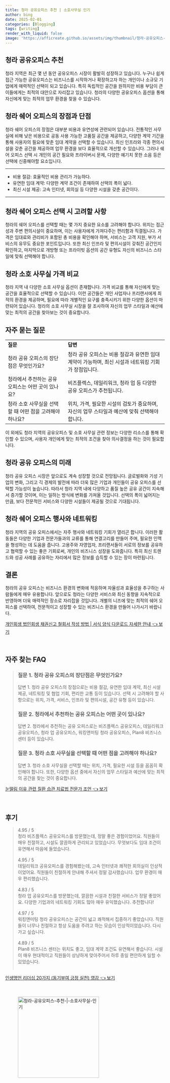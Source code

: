 ```yaml
---
title: 청라 공유오피스 추천 | 소호사무실 인기
author: bing
date: 2025-02-01
categories: [Blogging]
tags: [writing]
render_with_liquid: false
image: 'https://afficreate.github.io/assets/img/thumbnail/청라-공유오피스-추천-|-소호사무실-인기.webp'
---
```



<h2 id='청라_공유오피스_추천'>청라 공유오피스 추천</h2>

<p>청라 지역은 최근 몇 년 동안 공유오피스 시장이 활발히 성장하고 있습니다. 누구나 쉽게 접근 가능한 공유오피스는 비즈니스를 시작하거나 확장하고자 하는 개인이나 소규모 기업에게 매력적인 선택이 되고 있습니다. 특히 독립적인 공간을 원하지만 비용 부담이 큰 이들에게는 최적의 대안으로 자리잡고 있습니다. 청라의 다양한 공유오피스 옵션을 통해 자신에게 맞는 최적의 업무 환경을 찾을 수 있습니다.</p>

<h2 id='청라_쉐어_오피스의_장점과_단점'>청라 쉐어 오피스의 장점과 단점</h2>

<p>청라 쉐어 오피스의 장점은 대부분 비용과 유연성에 관련되어 있습니다. 전통적인 사무실에 비해 낮은 비용으로 공동 사용 가능한 고품질 공간을 제공하고, 다양한 계약 기간을 통해 사용자의 필요에 맞춘 임대 계약을 선택할 수 있습니다. 최신 인프라와 각종 편의시설을 갖춘 공간을 제공하여 업무 환경을 보다 효율적으로 개선할 수 있습니다. 그러나 쉐어 오피스 선택 시 개인의 공간 필요와 프라이버시 문제, 다양한 예기치 못한 소음 등은 선택에 신중해야할 요소입니다.</p>

<hr />

<ul>
    <li>비용 절감: 효율적인 비용 관리가 가능하다.</li>
    <li>유연한 임대 계약: 다양한 계약 조건이 존재하여 선택의 폭이 넓다.</li>
    <li>최신 시설 제공: 고속 인터넷, 회의실 등 다양한 시설을 갖춘 공간이다.</li>
</ul>

<hr />

<h2 id='청라_쉐어_오피스_선택_시_고려할_사항'>청라 쉐어 오피스 선택 시 고려할 사항</h2>

<p>청라의 쉐어 오피스를 선택할 때는 몇 가지 중요한 요소를 고려해야 합니다. 위치는 접근성과 주변 편의시설이 중요하며, 이는 사용자에게 가져다주는 편리함과 직결됩니다. 가격은 임대료와 관리비가 포함된 총 비용을 확인해야 하며, 서비스는 고객 지원, 부가 서비스의 유무도 중요한 포인트입니다. 또한 최신 인프라 및 편의시설이 갖춰진 공간인지 확인하고, 마지막으로 개방형 또는 프라이빗 옵션의 공간 유형도 자신의 비즈니스 스타일에 맞춰 선택해야 합니다.</p>

<h2 id='청라_소호_사무실_가격_비교'>청라 소호 사무실 가격 비교</h2>

<p>청라 지역 내 다양한 소호 사무실 옵션이 존재합니다. 가격 비교를 통해 자신에게 맞는 공간을 효율적으로 선택할 수 있습니다. 이런 공간들은 개인 사업자나 프리랜서에게 최적의 환경을 제공하며, 필요에 따라 개별적인 요구를 충족시키기 위한 다양한 옵션이 마련되어 있습니다. 청라의 소호 사무실 시장을 잘 조사하여 자신의 업무 스타일과 예산에 맞는 최적의 공간을 찾아보는 것이 중요합니다.</p>

<h2 id='자주_묻는_질문'>자주 묻는 질문</h2>

<table>
    <tr>
        <td><b>질문</b></td>
        <td><b>답변</b></td>
    </tr>
    <tr>
        <td>청라 공유 오피스의 장단점은 무엇인가요?</td>
        <td>청라 공유 오피스는 비용 절감과 유연한 임대 계약이 가능하며, 최신 시설과 네트워킹 기회가 장점입니다.</td>
    </tr>
    <tr>
        <td>청라에서 추천하는 공유 오피스는 어떤 곳이 있나요?</td>
        <td>비즈플렉스, 데일리워크, 청라 업 등 다양한 공유 오피스가 추천됩니다.</td>
    </tr>
    <tr>
        <td>청라 소호 사무실을 선택할 때 어떤 점을 고려해야 하나요?</td>
        <td>위치, 가격, 필요한 시설의 검토가 중요하며, 자신의 업무 스타일과 예산에 맞춰 선택해야 합니다.</td>
    </tr>
</table>

<p>이 외에도 청라 지역의 공유오피스 및 소호 사무실 관련 정보는 다양한 리소스를 통해 확인할 수 있으며, 사용자 개인에게 맞는 최적의 조건을 찾아 의사결정을 하는 것이 필요합니다.</p>

<h2 id='청라_공유_오피스의_미래'>청라 공유 오피스의 미래</h2>

<p>청라 공유 오피스 시장은 앞으로도 계속 성장할 것으로 전망됩니다. 글로벌화와 기성 기업의 변화, 그리고 긱 경제의 발전에 따라 더욱 많은 기업과 개인들이 공유 오피스를 선택할 가능성이 높습니다. 따라서 청라 지역 내에 다양하고 품질 높은 공유 공간이 지속해서 증가할 것이며, 이는 일하는 방식에 변화를 가져올 것입니다. 선택의 폭이 넓어지는 만큼, 보다 전문적인 서비스와 다양한 시설들이 제공될 것으로 기대됩니다.</p>

<h2 id='청라_쉐어_오피스_행사와_네트워킹'>청라 쉐어 오피스 행사와 네트워킹</h2>

<p>청라 지역의 공유 오피스에서는 자주 행사와 네트워킹 기회가 열리곤 합니다. 이러한 활동들은 다양한 기업과 전문가들과의 교류를 통해 연결고리를 만들어 주며, 필요한 인맥을 형성하는 데 도움을 줍니다. 고용주와 자영업자, 프리랜서들이 서로의 정보를 공유하고 협력할 수 있는 좋은 기회로써, 개인의 비즈니스 성장을 도와줍니다. 특히 최신 트렌드와 성공 사례를 공유하는 자리에서 많은 정보를 습득할 수 있는 장이 마련됩니다.</p>

<h2 id='결론'>결론</h2>

<p>청라의 공유 오피스는 비즈니스 환경의 변화에 적응하며 자율성과 효율성을 추구하는 사람들에게 매우 유용합니다. 앞으로도 청라는 다양한 서비스와 최신 동향을 지속적으로 반영하며 더욱 매력적인 장소로 자리잡을 것입니다. 개별의 니즈에 맞는 최적의 쉐어 오피스를 선택하여, 전문적이고 성장할 수 있는 비즈니스 환경을 만들어 나가시기 바랍니다.</p>


<p><a class="click-button" title="개인회생 법인회생 채권신고 철회서 작성 방법 | 서식 양식 다운로드 자세한 안내" href="https://afficreate.github.io/posts/%EA%B0%9C%EC%9D%B8%ED%9A%8C%EC%83%9D-%EB%B2%95%EC%9D%B8%ED%9A%8C%EC%83%9D-%EC%B1%84%EA%B6%8C%EC%8B%A0%EA%B3%A0-%EC%B2%A0%ED%9A%8C%EC%84%9C-%EC%9E%91%EC%84%B1-%EB%B0%A9%EB%B2%95-%EC%84%9C%EC%8B%9D-%EC%96%91%EC%8B%9D-%EB%8B%A4%EC%9A%B4%EB%A1%9C%EB%93%9C-%EC%9E%90%EC%84%B8%ED%95%9C-%EC%95%88%EB%82%B4/" rel="dofollow">개인회생 법인회생 채권신고 철회서 작성 방법 | 서식 양식 다운로드 자세한 안내 👈 보기</a></p><br>
<h2 id='자주_찾는_FAQ'>자주 찾는 FAQ</h2>
<div itemscope="" itemtype="https://schema.org/FAQPage"> 
<blockquote> 
<div itemscope="" itemprop="mainEntity" itemtype="https://schema.org/Question"> 
<h3 itemprop="name">질문 1. 청라 공유 오피스의 장단점은 무엇인가요?</h3> 
<div itemscope="" itemprop="acceptedAnswer" itemtype="https://schema.org/Answer"> 
<span itemprop="text"> 
<p>답변 1. 청라 공유 오피스의 장점으로는 비용 절감, 유연한 임대 계약, 최신 시설 제공, 네트워킹 및 협업 기회, 편리한 교통 등이 있습니다. 선택 시 고려해야 할 사항으로는 위치, 가격, 서비스, 인프라 및 편의시설, 공간 유형 등이 있습니다.</p> 
</span> 
</div> 
</div> 
<div itemscope="" itemprop="mainEntity" itemtype="https://schema.org/Question"> 
<h3 itemprop="name">질문 2. 청라에서 추천하는 공유 오피스는 어떤 곳이 있나요?</h3> 
<div itemscope="" itemprop="acceptedAnswer" itemtype="https://schema.org/Answer"> 
<span itemprop="text"> 
<p>답변 2. 청라에서 추천하는 공유 오피스로는 비즈플렉스 공유오피스, 데일리워크 공유오피스, 청라 업 공유오피스, 워킹앤미팅 청라 공유오피스, Plan8 비즈니스 센터 등이 있습니다.</p> 
</span> 
</div> 
</div> 
<div itemscope="" itemprop="mainEntity" itemtype="https://schema.org/Question"> 
<h3 itemprop="name">질문 3. 청라 소호 사무실을 선택할 때 어떤 점을 고려해야 하나요?</h3> 
<div itemscope="" itemprop="acceptedAnswer" itemtype="https://schema.org/Answer"> 
<span itemprop="text"> 
<p>답변 3. 청라 소호 사무실을 선택할 때는 위치, 가격, 필요한 시설 등을 꼼꼼히 확인해야 합니다. 또한, 다양한 옵션 중에서 자신의 업무 스타일과 예산에 맞는 최적의 공간을 찾는 것이 중요합니다.</p> 
</span> 
</div> 
</div> 
</blockquote> 
</div>
<p><a class="click-button" title="눈떨림 이유 관련 질환 습관 치료법 전문가 조언" href="https://afficreate.github.io/posts/%EB%88%88%EB%96%A8%EB%A6%BC-%EC%9D%B4%EC%9C%A0-%EA%B4%80%EB%A0%A8-%EC%A7%88%ED%99%98-%EC%8A%B5%EA%B4%80-%EC%B9%98%EB%A3%8C%EB%B2%95-%EC%A0%84%EB%AC%B8%EA%B0%80-%EC%A1%B0%EC%96%B8/" rel="dofollow">눈떨림 이유 관련 질환 습관 치료법 전문가 조언 👈 보기</a></p><br>
<h2 id='후기'>후기</h2>
<div itemscope itemtype="https://schema.org/Product">
  <blockquote>
  <div itemprop="review" itemscope itemtype="https://schema.org/Review">
      <div itemprop="reviewRating" itemscope itemtype="https://schema.org/Rating"> <span itemprop="ratingValue">4.95</span> / <span itemprop="bestRating">5</span> </div>
      <span itemprop="reviewBody">청라 비즈플렉스 공유오피스를 방문했는데, 정말 좋은 경험이었어요. 직원들이 매우 친절하고, 시설도 깔끔하게 관리되고 있었습니다. 무엇보다도 임대 조건이 유연해서 마음에 들었습니다.</span>
  </div>
  <br>
  <div itemprop="review" itemscope itemtype="https://schema.org/Review">
      <div itemprop="reviewRating" itemscope itemtype="https://schema.org/Rating"> <span itemprop="ratingValue">4.95</span> / <span itemprop="bestRating">5</span> </div>
      <span itemprop="reviewBody">데일리워크 공유오피스를 경험해봤는데, 고속 인터넷과 쾌적한 회의실이 인상적이었어요. 직원들이 친절하게 안내해 주셔서 정말 감사했습니다. 업무 환경이 매우 편리했습니다.</span>
  </div>
  <br>
  <div itemprop="review" itemscope itemtype="https://schema.org/Review">
      <div itemprop="reviewRating" itemscope itemtype="https://schema.org/Rating"> <span itemprop="ratingValue">4.83</span> / <span itemprop="bestRating">5</span> </div>
      <span itemprop="reviewBody">청라 업 공유오피스를 방문했는데, 깔끔한 시설과 친절한 서비스가 정말 좋았어요. 다양한 기업과의 네트워킹 기회도 많아 매우 유익했습니다. 추천합니다!</span>
  </div>
  <br>
  <div itemprop="review" itemscope itemtype="https://schema.org/Review">
      <div itemprop="reviewRating" itemscope itemtype="https://schema.org/Rating"> <span itemprop="ratingValue">4.97</span> / <span itemprop="bestRating">5</span> </div>
      <span itemprop="reviewBody">워킹앤미팅 청라 공유오피스는 공간이 넓고 쾌적해서 집중하기 좋았습니다. 직원들이 너무나 친절하고 항상 도움을 주려고 하는 모습이 인상적이었습니다. 다시 가고 싶습니다.</span>
  </div>
  <br>
  <div itemprop="review" itemscope itemtype="https://schema.org/Review">
      <div itemprop="reviewRating" itemscope itemtype="https://schema.org/Rating"> <span itemprop="ratingValue">4.89</span> / <span itemprop="bestRating">5</span> </div>
      <span itemprop="reviewBody">Plan8 비즈니스 센터는 위치도 좋고, 임대 계약 조건도 유연해서 좋습니다. 시설이 매우 현대적이고 직원들이 상냥하게 맞아주어서 하루 종일 편안하게 일할 수 있었습니다.</span>
  </div>
  <br>
  </blockquote>
</div>
<p><a class="click-button" title="인생명언 리더십 20가지 (동기부여 긍정 실천) 영감" href="https://afficreate.github.io/posts/%EC%9D%B8%EC%83%9D%EB%AA%85%EC%96%B8-%EB%A6%AC%EB%8D%94%EC%8B%AD-20%EA%B0%80%EC%A7%80-(%EB%8F%99%EA%B8%B0%EB%B6%80%EC%97%AC-%EA%B8%8D%EC%A0%95-%EC%8B%A4%EC%B2%9C)-%EC%98%81%EA%B0%90/" rel="dofollow">인생명언 리더십 20가지 (동기부여 긍정 실천) 영감 👈 보기</a></p><br>
<figure class="image"><img src="https://afficreate.github.io/assets/img/thumbnail/청라-공유오피스-추천-|-소호사무실-인기.webp" alt="청라-공유오피스-추천-|-소호사무실-인기" width="256" height="256"></figure>
